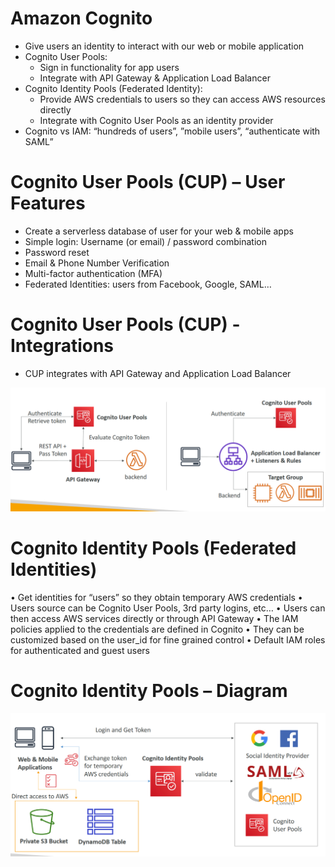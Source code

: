 # Amazon Cognito
- Give users an identity to interact with our web or mobile application
- Cognito User Pools:
    - Sign in functionality for app users
    - Integrate with API Gateway & Application Load Balancer
- Cognito Identity Pools (Federated Identity):
    - Provide AWS credentials to users so they can access AWS resources directly
    - Integrate with Cognito User Pools as an identity provider
- Cognito vs IAM: “hundreds of users”, ”mobile users”, “authenticate with SAML”

# Cognito User Pools (CUP) – User Features
- Create a serverless database of user for your web & mobile apps
- Simple login: Username (or email) / password combination
- Password reset
- Email & Phone Number Verification
- Multi-factor authentication (MFA)
- Federated Identities: users from Facebook, Google, SAML…

# Cognito User Pools (CUP) - Integrations
- CUP integrates with API Gateway and Application Load Balancer

![alt text](image-85.png)

# Cognito Identity Pools (Federated Identities)
• Get identities for “users” so they obtain temporary AWS credentials
• Users source can be Cognito User Pools, 3rd party logins, etc…
• Users can then access AWS services directly or through API Gateway
• The IAM policies applied to the credentials are defined in Cognito
• They can be customized based on the user_id for fine grained control
• Default IAM roles for authenticated and guest users

# Cognito Identity Pools – Diagram

![alt text](image-86.png)

